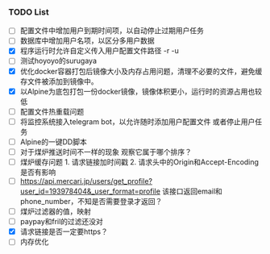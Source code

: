 
### TODO List
- [ ] 配置文件中增加用户到期时间项，以自动停止过期用户任务
- [ ] 数据库中增加用户名项，以区分多用户数据
- [x] 程序运行时允许自定义传入用户配置文件路径 -r -u
- [ ] 测试hoyoyo的surugaya
- [x] 优化docker容器打包后镜像大小及内存占用问题，清理不必要的文件，避免缓存文件被添加到镜像中。
- [x] 以Alpine为底包打包一份docker镜像，镜像体积更小，运行时的资源占用也较低
- [ ] 配置文件热重载问题
- [ ] 将监控系统接入telegram bot，以允许随时添加用户配置文件 或者停止用户任务
- [ ] Alpine的一键DD脚本
- [ ] 对于煤炉推送时间不一样的现象 观察它属于哪个排序？
- [ ] 煤炉缓存问题 1. 请求链接加时间戳 2. 请求头中的Origin和Accept-Encoding是否有影响
- [ ] https://api.mercari.jp/users/get_profile?user_id=193978404&_user_format=profile 该接口返回email和phone_number，不知是否需要登录才返回？
- [ ] 煤炉过滤器的值，映射
- [ ] paypay和fril的过滤还没对
- [x] 请求链接是否一定要https？
- [ ] 内存优化